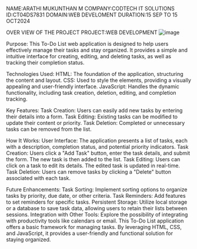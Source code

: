 NAME:ARATHI MUKUNTHAN M
COMPANY:CODTECH IT SOLUTIONS
ID:CT04DS7831 DOMAIN:WEB DEVELOMENT
DURATION:15 SEP TO 15 OCT2024

OVER VIEW OF THE PROJECT 
PROJECT:WEB DEVELOPMENT
![image](https://github.com/user-attachments/assets/f7501e44-af8c-4322-ab79-31b2005f8104)

Purpose:
This To-Do List web application is designed to help users effectively manage their tasks and stay organized. It provides a simple and intuitive interface for creating, editing, and deleting tasks, as well as tracking their completion status.

Technologies Used:
HTML: The foundation of the application, structuring the content and layout.
CSS: Used to style the elements, providing a visually appealing and user-friendly interface.
JavaScript: Handles the dynamic functionality, including task creation, deletion, editing, and completion tracking.

Key Features:
Task Creation: Users can easily add new tasks by entering their details into a form.
Task Editing: Existing tasks can be modified to update their content or priority.
Task Deletion: Completed or unnecessary tasks can be removed from the list.

How It Works:
User Interface: The application presents a list of tasks, each with a description, completion status, and potential priority indicators.
Task Creation: Users click a "Add Task" button, enter the task details, and submit the form. The new task is then added to the list.
Task Editing: Users can click on a task to edit its details. The edited task is updated in real-time.
Task Deletion: Users can remove tasks by clicking a "Delete" button associated with each task.

Future Enhancements:
Task Sorting: Implement sorting options to organize tasks by priority, due date, or other criteria.
Task Reminders: Add features to set reminders for specific tasks.
Persistent Storage: Utilize local storage or a database to save task data, allowing users to retain their lists between sessions.
Integration with Other Tools: Explore the possibility of integrating with productivity tools like calendars or email.
This To-Do List application offers a basic framework for managing tasks. By leveraging HTML, CSS, and JavaScript, it provides a user-friendly and functional solution for staying organized.

